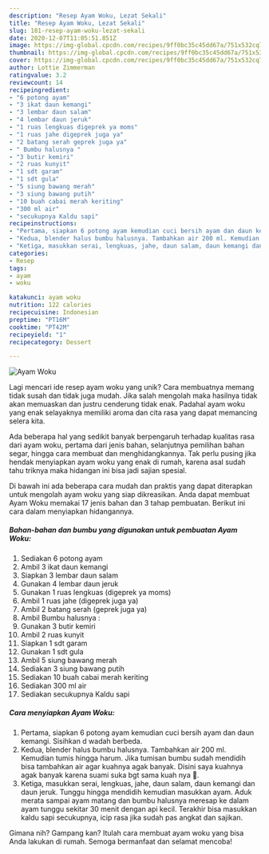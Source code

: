 ```yaml
---
description: "Resep Ayam Woku, Lezat Sekali"
title: "Resep Ayam Woku, Lezat Sekali"
slug: 181-resep-ayam-woku-lezat-sekali
date: 2020-12-07T11:05:51.851Z
image: https://img-global.cpcdn.com/recipes/9ff0bc35c45dd67a/751x532cq70/ayam-woku-foto-resep-utama.jpg
thumbnail: https://img-global.cpcdn.com/recipes/9ff0bc35c45dd67a/751x532cq70/ayam-woku-foto-resep-utama.jpg
cover: https://img-global.cpcdn.com/recipes/9ff0bc35c45dd67a/751x532cq70/ayam-woku-foto-resep-utama.jpg
author: Lottie Zimmerman
ratingvalue: 3.2
reviewcount: 14
recipeingredient:
- "6 potong ayam"
- "3 ikat daun kemangi"
- "3 lembar daun salam"
- "4 lembar daun jeruk"
- "1 ruas lengkuas digeprek ya moms"
- "1 ruas jahe digeprek juga ya"
- "2 batang serah geprek juga ya"
- " Bumbu halusnya "
- "3 butir kemiri"
- "2 ruas kunyit"
- "1 sdt garam"
- "1 sdt gula"
- "5 siung bawang merah"
- "3 siung bawang putih"
- "10 buah cabai merah keriting"
- "300 ml air"
- "secukupnya Kaldu sapi"
recipeinstructions:
- "Pertama, siapkan 6 potong ayam kemudian cuci bersih ayam dan daun kemangi. Sisihkan d wadah berbeda."
- "Kedua, blender halus bumbu halusnya. Tambahkan air 200 ml. Kemudian tumis hingga harum. Jika tumisan bumbu sudah mendidih bisa tambahkan air agar kuahnya agak banyak. Disini saya kuahnya agak banyak karena suami suka bgt sama kuah nya 🤭."
- "Ketiga, masukkan serai, lengkuas, jahe, daun salam, daun kemangi dan daun jeruk. Tunggu hingga mendidih kemudian masukkan ayam. Aduk merata sampai ayam matang dan bumbu halusnya meresap ke dalam ayam tunggu sekitar 30 menit dengan api kecil. Terakhir bisa masukkan kaldu sapi secukupnya, icip rasa jika sudah pas angkat dan sajikan."
categories:
- Resep
tags:
- ayam
- woku

katakunci: ayam woku 
nutrition: 122 calories
recipecuisine: Indonesian
preptime: "PT16M"
cooktime: "PT42M"
recipeyield: "1"
recipecategory: Dessert

---
```



![Ayam Woku](https://img-global.cpcdn.com/recipes/9ff0bc35c45dd67a/751x532cq70/ayam-woku-foto-resep-utama.jpg)

Lagi mencari ide resep ayam woku yang unik? Cara membuatnya memang tidak susah dan tidak juga mudah. Jika salah mengolah maka hasilnya tidak akan memuaskan dan justru cenderung tidak enak. Padahal ayam woku yang enak selayaknya memiliki aroma dan cita rasa yang dapat memancing selera kita.

Ada beberapa hal yang sedikit banyak berpengaruh terhadap kualitas rasa dari ayam woku, pertama dari jenis bahan, selanjutnya pemilihan bahan segar, hingga cara membuat dan menghidangkannya. Tak perlu pusing jika hendak menyiapkan ayam woku yang enak di rumah, karena asal sudah tahu triknya maka hidangan ini bisa jadi sajian spesial.




Di bawah ini ada beberapa cara mudah dan praktis yang dapat diterapkan untuk mengolah ayam woku yang siap dikreasikan. Anda dapat membuat Ayam Woku memakai 17 jenis bahan dan 3 tahap pembuatan. Berikut ini cara dalam menyiapkan hidangannya.

<!--inarticleads1-->

##### Bahan-bahan dan bumbu yang digunakan untuk pembuatan Ayam Woku:

1. Sediakan 6 potong ayam
1. Ambil 3 ikat daun kemangi
1. Siapkan 3 lembar daun salam
1. Gunakan 4 lembar daun jeruk
1. Gunakan 1 ruas lengkuas (digeprek ya moms)
1. Ambil 1 ruas jahe (digeprek juga ya)
1. Ambil 2 batang serah (geprek juga ya)
1. Ambil  Bumbu halusnya :
1. Gunakan 3 butir kemiri
1. Ambil 2 ruas kunyit
1. Siapkan 1 sdt garam
1. Gunakan 1 sdt gula
1. Ambil 5 siung bawang merah
1. Sediakan 3 siung bawang putih
1. Sediakan 10 buah cabai merah keriting
1. Sediakan 300 ml air
1. Sediakan secukupnya Kaldu sapi




<!--inarticleads2-->

##### Cara menyiapkan Ayam Woku:

1. Pertama, siapkan 6 potong ayam kemudian cuci bersih ayam dan daun kemangi. Sisihkan d wadah berbeda.
1. Kedua, blender halus bumbu halusnya. Tambahkan air 200 ml. Kemudian tumis hingga harum. Jika tumisan bumbu sudah mendidih bisa tambahkan air agar kuahnya agak banyak. Disini saya kuahnya agak banyak karena suami suka bgt sama kuah nya 🤭.
1. Ketiga, masukkan serai, lengkuas, jahe, daun salam, daun kemangi dan daun jeruk. Tunggu hingga mendidih kemudian masukkan ayam. Aduk merata sampai ayam matang dan bumbu halusnya meresap ke dalam ayam tunggu sekitar 30 menit dengan api kecil. Terakhir bisa masukkan kaldu sapi secukupnya, icip rasa jika sudah pas angkat dan sajikan.




Gimana nih? Gampang kan? Itulah cara membuat ayam woku yang bisa Anda lakukan di rumah. Semoga bermanfaat dan selamat mencoba!
